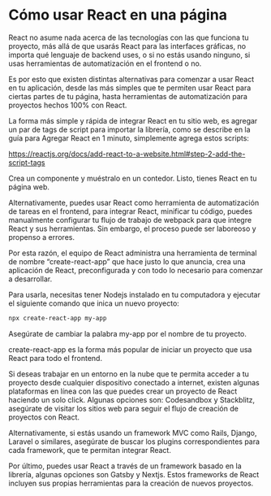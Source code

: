 # Cómo usar React en una página


React no asume nada acerca de las tecnologías con las que funciona tu proyecto, más allá de que usarás React para las interfaces gráficas, no importa qué lenguaje de backend uses, o si no estás usando ninguno, si usas herramientas de automatización en el frontend o no.

Es por esto que existen distintas alternativas para comenzar a usar React en tu aplicación, desde las más simples que te permiten usar React para ciertas partes de tu página, hasta herramientas de automatización para proyectos hechos 100% con React.

La forma más simple y rápida de integrar React en tu sitio web, es agregar un par de tags de script para importar la librería, como se describe en la guía para Agregar React en 1 minuto, simplemente agrega estos scripts:

https://reactjs.org/docs/add-react-to-a-website.html#step-2-add-the-script-tags

Crea un componente y muéstralo en un contedor. Listo, tienes React en tu página web.

Alternativamente, puedes usar React como herramienta de automatización de tareas en el frontend, para integrar React, minificar tu código, puedes manualmente configurar tu flujo de trabajo de webpack para que integre React y sus herramientas. Sin embargo, el proceso puede ser laboreoso y propenso a errores.

Por esta razón, el equipo de React administra una herramienta de terminal de nombre “create-react-app” que hace justo lo que anuncia, crea una aplicación de React, preconfigurada y con todo lo necesario para comenzar a desarrollar.

Para usarla, necesitas tener Nodejs instalado en tu computadora y ejecutar el siguiente comando que inica un nuevo proyecto:
```bash
npx create-react-app my-app
```
Asegúrate de cambiar la palabra my-app por el nombre de tu proyecto.

create-react-app es la forma más popular de iniciar un proyecto que usa React para todo el frontend.

Si deseas trabajar en un entorno en la nube que te permita acceder a tu proyecto desde cualquier dispositivo conectado a internet, existen algunas plataformas en línea con las que puedes crear un proyecto de React haciendo un solo click. Algunas opciones son: Codesandbox y Stackblitz, asegúrate de visitar los sitios web para seguir el flujo de creación de proyectos con React.

Alternativamente, si estás usando un framework MVC como Rails, Django, Laravel o similares, asegúrate de buscar los plugins correspondientes para cada framework, que te permitan integrar React.

Por último, puedes usar React a través de un framework basado en la librería, algunas opciones son Gatsby y Nextjs. Estos frameworks de React incluyen sus propias herramientas para la creación de nuevos proyectos.
